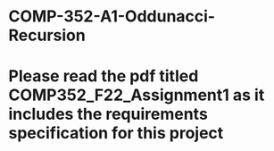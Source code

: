 # COMP-352-A1-Oddunacci-Recursion

# Please  read the pdf titled COMP352_F22_Assignment1 as it includes the requirements specification for this project

